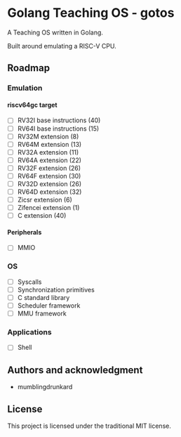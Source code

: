 # Golang Teaching OS - gotos

A Teaching OS written in Golang.

Built around emulating a RISC-V CPU.

## Roadmap

### Emulation

#### riscv64gc target

- [ ] RV32I base instructions (40)
- [ ] RV64I base instructions (15)
- [ ] RV32M extension (8)
- [ ] RV64M extension (13)
- [ ] RV32A extension (11)
- [ ] RV64A extension (22)
- [ ] RV32F extension (26)
- [ ] RV64F extension (30)
- [ ] RV32D extension (26)
- [ ] RV64D extension (32)
- [ ] Zicsr extension (6)
- [ ] Zifencei extension (1)
- [ ] C extension (40)

#### Peripherals

- [ ] MMIO

### OS

- [ ] Syscalls
- [ ] Synchronization primitives
- [ ] C standard library
- [ ] Scheduler framework
- [ ] MMU framework

### Applications

- [ ] Shell

## Authors and acknowledgment

- mumblingdrunkard

## License

This project is licensed under the traditional MIT license.
